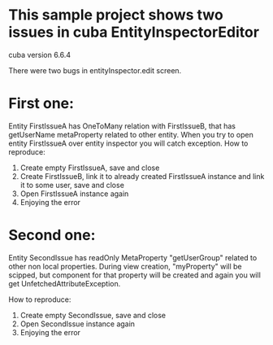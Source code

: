 # This sample project shows two issues in cuba EntityInspectorEditor
cuba version 6.6.4 

There were two bugs in entityInspector.edit screen.

# First one:
Entity FirstIssueA has OneToMany relation with FirstIssueB, that has getUserName metaProperty related to other entity. 
When you try to open entity FirstIssueA over entity inspector you will catch exception.
How to reproduce:
1. Create empty FirstIssueA, save and close
2. Create FirstIssueB, link it to already created FirstIssueA instance and link it to some user, save and close
3. Open FirstIssueA instance again
4. Enjoying the error

# Second one:
Entity SecondIssue has readOnly MetaProperty "getUserGroup" related to other non local properties.
During view creation, "myProperty" will be scipped, but component for that property will be created and again you will get UnfetchedAttributeException.

How to reproduce:
1. Create empty SecondIssue, save and close
3. Open SecondIssue instance again
4. Enjoying the error
